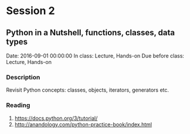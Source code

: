 # Session 2
## Python in a Nutshell, functions, classes, data types
Date: 2016-09-01 00:00:00
In class: Lecture, Hands-on
Due before class: Lecture, Hands-on
### Description
Revisit Python concepts: classes, objects, iterators, generators etc.
### Reading
1. https://docs.python.org/3/tutorial/
1. http://anandology.com/python-practice-book/index.html
